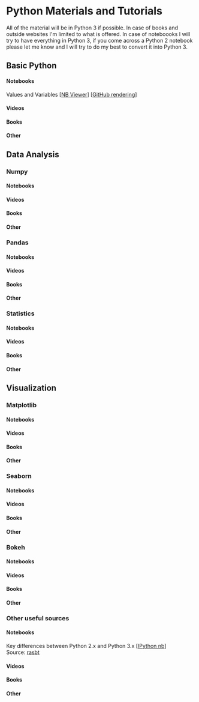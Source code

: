 # Python Materials and Tutorials

All of the material will be in Python 3 if possible. In case of books and outside websites I'm limited to what is offered. In case of noteboooks I will try to have everything in Python 3, if you come across a Python 2 notebook please let me know and I will try to do my best to convert it into Python 3.

## Basic Python
#### Notebooks
Values and Variables [[NB Viewer](http://nbviewer.jupyter.org/github/schmelling/python_materials/blob/master/basic_python/values_variables.ipynb)] [[GitHub rendering](https://github.com/schmelling/python_materials/blob/master/basic_python/values_variables.ipynb)]
#### Videos
#### Books
#### Other 

## Data Analysis
### Numpy
#### Notebooks
#### Videos
#### Books
#### Other 

### Pandas
#### Notebooks
#### Videos
#### Books
#### Other 

### Statistics
#### Notebooks
#### Videos
#### Books
#### Other 
 
## Visualization
### Matplotlib
#### Notebooks
#### Videos
#### Books
#### Other 
### Seaborn
#### Notebooks
#### Videos
#### Books
#### Other 
### Bokeh
#### Notebooks
#### Videos
#### Books
#### Other 

### Other useful sources
#### Notebooks
Key differences between Python 2.x and Python 3.x [[IPython nb](http://nbviewer.ipython.org/github/rasbt/python_reference/blob/master/tutorials/key_differences_between_python_2_and_3.ipynb?create=1)]      
Source: [rasbt](https://github.com/rasbt)
#### Videos
#### Books
#### Other
